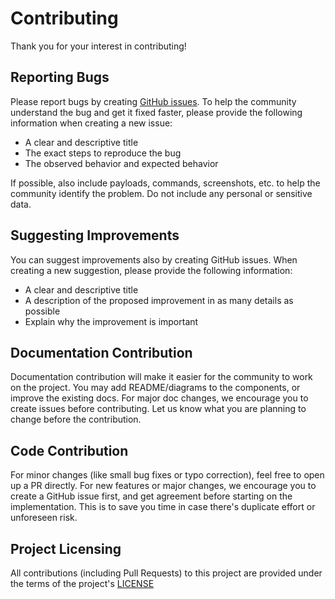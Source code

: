 # Contributing

Thank you for your interest in contributing! 

## Reporting Bugs

Please report bugs by creating
[GitHub issues](https://docs.github.com/en/issues/tracking-your-work-with-issues/about-issues).
To help the community understand the bug and get it fixed faster, please provide the following information when creating
a new issue:
- A clear and descriptive title
- The exact steps to reproduce the bug
- The observed behavior and expected behavior

If possible, also include payloads, commands, screenshots, etc. to help the community identify the problem. Do not
include any personal or sensitive data.

## Suggesting Improvements

You can suggest improvements also by creating GitHub issues.
When creating a new suggestion, please provide the following information:
- A clear and descriptive title
- A description of the proposed improvement in as many details as possible
- Explain why the improvement is important

## Documentation Contribution

Documentation contribution will make it easier for the community to work on the project.
You may add README/diagrams to the components, or improve the existing docs. For major doc changes, we encourage you to
create issues before contributing. Let us know what you are planning to change before the contribution. 

## Code Contribution

For minor changes (like small bug fixes or typo correction), feel free to open up a PR directly.
For new features or major changes, we encourage you to create a GitHub issue first, and get agreement before starting on
the implementation. This is to save you time in case there's duplicate effort or unforeseen risk.

## Project Licensing

All contributions (including Pull Requests) to this project are provided under the terms of the project's
[LICENSE](LICENSE.txt)
